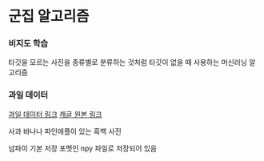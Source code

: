 # 군집 알고리즘

### 비지도 학습

타깃을 모르는 사진을 종류별로 분류하는 것처럼 타깃이 없을 때 사용하는 머신러닝 알고리즘



### 과일 데이터

[과일 데이터 링크](https://bit.ly/fruits_300_data) [캐글 원본 링크](https://www.kaggle.com/datasets/moltean/fruits)

사과 바나나 파인애플이 있는 흑백 사진

넘파이 기본 저장 포멧인 npy 파일로 저장되어 있음

